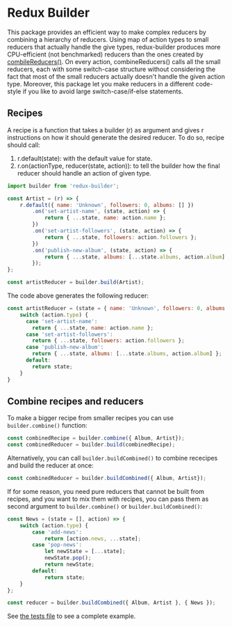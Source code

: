 # Redux Builder
This package provides an efficient way to make complex reducers by combining a hierarchy of reducers.
Using map of action types to small reducers that actually handle the give types,
redux-builder produces more CPU-efficient (not benchmarked) reducers than the ones
created by [combileReducers()](https://redux.js.org/api/combinereducers).
On every action, combineReducers() calls all the small reducers, each with some switch-case structure without considering the fact that
most of the small reducers actually doesn't handle the given action type.
Moreover, this package let you make reducers in a different code-style if you like to avoid large switch-case/if-else statements.

## Recipes
A recipe is a function that takes a builder (r) as argument and gives r instructions on how it should generate the desired reducer.
To do so, recipe should call:
1. r.default(state): with the default value for state.
2. r.on(actionType, reducer(state, action)): to tell the builder how the final reducer should handle an action of given type.

```javascript
import builder from 'redux-builder';

const Artist = (r) => {
    r.default({ name: 'Unknown', followers: 0, albums: [] })
        .on('set-artist-name', (state, action) => {
            return { ...state, name: action.name };
        })
        .on('set-artist-followers', (state, action) => {
            return { ...state, followers: action.followers };
        })
        .on('publish-new-album', (state, action) => {
            return { ...state, albums: [...state.albums, action.album] };
        });
};

const artistReducer = builder.build(Artist);
```
The code above generates the following reducer:
```javascript
const artistReducer = (state = { name: 'Unknown', followers: 0, albums: [] }, action) => {
    switch (action.type) {
      case 'set-artist-name':
        return { ...state, name: action.name };
      case 'set-artist-followers':
        return { ...state, followers: action.followers };
      case 'publish-new-album':
        return { ...state, albums: [...state.albums, action.album] };
      default:
        return state;
    }
}
```

## Combine recipes and reducers
To make a bigger recipe from smaller recipes you can use `builder.combine()` function:
```javascript
const combinedRecipe = builder.combine({ Album, Artist});
const combinedReducer = builder.build(combinedRecipe);
```
Alternatively, you can call `builder.buildCombined()` to combine rececipes and build the reducer at once:
```javascript
const combinedReducer = builder.buildCombined({ Album, Artist});
```
If for some reason, you need pure reducers that cannot be built from recipes, and you want to mix them with recipes, you can pass them as second
argument to `builder.combine()` or `builder.buildCombined()`:
```javascript
const News = (state = [], action) => {
    switch (action.type) {
        case 'add-news':
            return [action.news, ...state];
        case 'pop-news':
            let newState = [...state];
            newState.pop();
            return newState;
        default:
            return state;
    }
};

const reducer = builder.buildCombined({ Album, Artist }, { News });
```
See [the tests file](./test/builder.test.js) to see a complete example.
